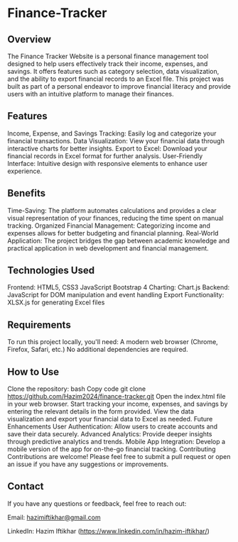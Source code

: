 # Finance-Tracker
## Overview
The Finance Tracker Website is a personal finance management tool designed to help users effectively track their income, expenses, and savings. It offers features such as category selection, data visualization, and the ability to export financial records to an Excel file. This project was built as part of a personal endeavor to improve financial literacy and provide users with an intuitive platform to manage their finances.

## Features
Income, Expense, and Savings Tracking: Easily log and categorize your financial transactions.
Data Visualization: View your financial data through interactive charts for better insights.
Export to Excel: Download your financial records in Excel format for further analysis.
User-Friendly Interface: Intuitive design with responsive elements to enhance user experience.

## Benefits
Time-Saving: The platform automates calculations and provides a clear visual representation of your finances, reducing the time spent on manual tracking.
Organized Financial Management: Categorizing income and expenses allows for better budgeting and financial planning.
Real-World Application: The project bridges the gap between academic knowledge and practical application in web development and financial management.

## Technologies Used
Frontend:
HTML5, CSS3
JavaScript
Bootstrap 4
Charting:
Chart.js
Backend:
JavaScript for DOM manipulation and event handling
Export Functionality:
XLSX.js for generating Excel files
## Requirements
To run this project locally, you'll need:
A modern web browser (Chrome, Firefox, Safari, etc.)
No additional dependencies are required.

## How to Use
Clone the repository:
bash
Copy code
git clone https://github.com/Hazim2024/finance-tracker.git
Open the index.html file in your web browser.
Start tracking your income, expenses, and savings by entering the relevant details in the form provided.
View the data visualization and export your financial data to Excel as needed.
Future Enhancements
User Authentication: Allow users to create accounts and save their data securely.
Advanced Analytics: Provide deeper insights through predictive analytics and trends.
Mobile App Integration: Develop a mobile version of the app for on-the-go financial tracking.
Contributing
Contributions are welcome! Please feel free to submit a pull request or open an issue if you have any suggestions or improvements.

## Contact
If you have any questions or feedback, feel free to reach out:

Email: hazimiftikhar@gmail.com

LinkedIn: Hazim Iftikhar (https://www.linkedin.com/in/hazim-iftikhar/) 
